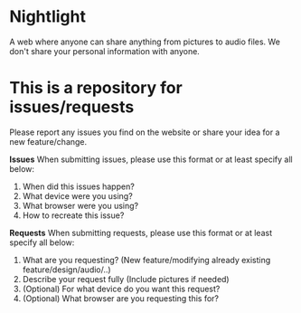 # Nightlight
A web where anyone can share anything from pictures to audio files. We don't share your personal information with anyone. 

# This is a repository for issues/requests
Please report any issues you find on the website or share your idea for a new feature/change.

**Issues**
When submitting issues, please use this format or at least specify all below:

1. When did this issues happen?
2. What device were you using?
3. What browser were you using?
4. How to recreate this issue?

**Requests**
When submitting requests, please use this format or at least specify all below:

1. What are you requesting? (New feature/modifying already existing feature/design/audio/..) 
2. Describe your request fully (Include pictures if needed)
3. (Optional) For what device do you want this request?
4. (Optional) What browser are you requesting this for?
